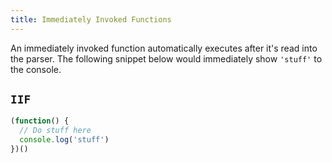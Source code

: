 ```yaml
---
title: Immediately Invoked Functions
---
```


An immediately invoked function automatically executes after it's read into the parser. The following snippet below would immediately show `'stuff'` to the console.

## `IIF`
```js
(function() {
  // Do stuff here
  console.log('stuff')
})()
```
